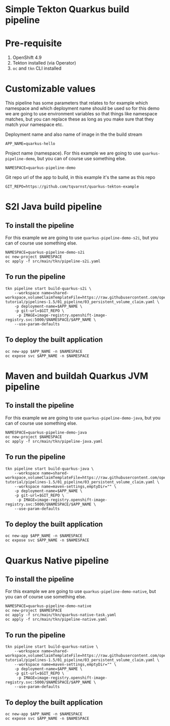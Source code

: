 # Simple Tekton Quarkus build pipeline

# Pre-requisite

1. OpenShift 4.9
2. Tekton installed (via Operator)
3. `oc` and `tkn` CLI installed

# Customizable values
This pipeline has some parameters that relates to for example which namespace and which deployment name should be used so for this demo we are going to use environment variables so that things like namespace matches, but you can replace these as long as you make sure that they match your namespace etc.

Deployment name and also name of image in the the build stream

    APP_NAME=quarkus-hello 
    
Project name (namespace). For this example we are going to use `quarkus-pipeline-demo`, but you can of course use something else.

    NAMESPACE=quarkus-pipeline-demo

Git repo url of the app to build, in this example it's the same as this repo

    GIT_REPO=https://github.com/tqvarnst/quarkus-tekton-example

# S2I Java build pipeline

## To install the pipeline
For this example we are going to use `quarkus-pipeline-demo-s2i`, but you can of course use something else.

    NAMESPACE=quarkus-pipeline-demo-s2i
    oc new-project $NAMESPACE
    oc apply -f src/main/tkn/pipeline-s2i.yaml

## To run the pipeline

    tkn pipeline start build-quarkus-s2i \
        --workspace name=shared-workspace,volumeClaimTemplateFile=https://raw.githubusercontent.com/openshift/pipelines-tutorial/pipelines-1.5/01_pipeline/03_persistent_volume_claim.yaml \
        -p deployment-name=$APP_NAME \
        -p git-url=$GIT_REPO \
         -p IMAGE=image-registry.openshift-image-registry.svc:5000/$NAMESPACE/$APP_NAME \
        --use-param-defaults

## To deploy the built application

    oc new-app $APP_NAME -n $NAMESPACE
    oc expose svc $APP_NAME -n $NAMESPACE


# Maven and buildah Quarkus JVM pipeline

## To install the pipeline
For this example we are going to use `quarkus-pipeline-demo-java`, but you can of course use something else.

    NAMESPACE=quarkus-pipeline-demo-java
    oc new-project $NAMESPACE
    oc apply -f src/main/tkn/pipeline-java.yaml

## To run the pipeline

    tkn pipeline start build-quarkus-java \
        --workspace name=shared-workspace,volumeClaimTemplateFile=https://raw.githubusercontent.com/openshift/pipelines-tutorial/pipelines-1.5/01_pipeline/03_persistent_volume_claim.yaml \
        --workspace name=maven-settings,emptyDir="" \
        -p deployment-name=$APP_NAME \
        -p git-url=$GIT_REPO \
         -p IMAGE=image-registry.openshift-image-registry.svc:5000/$NAMESPACE/$APP_NAME \
        --use-param-defaults

## To deploy the built application

    oc new-app $APP_NAME -n $NAMESPACE
    oc expose svc $APP_NAME -n $NAMESPACE

# Quarkus Native pipeline

## To install the pipeline
For this example we are going to use `quarkus-pipeline-demo-native`, but you can of course use something else.

    NAMESPACE=quarkus-pipeline-demo-native
    oc new-project $NAMESPACE
    oc apply -f src/main/tkn/quarkus-native-task.yaml
    oc apply -f src/main/tkn/pipeline-native.yaml

## To run the pipeline

    tkn pipeline start build-quarkus-native \
        --workspace name=shared-workspace,volumeClaimTemplateFile=https://raw.githubusercontent.com/openshift/pipelines-tutorial/pipelines-1.5/01_pipeline/03_persistent_volume_claim.yaml \
        --workspace name=maven-settings,emptyDir="" \
        -p deployment-name=$APP_NAME \
        -p git-url=$GIT_REPO \
         -p IMAGE=image-registry.openshift-image-registry.svc:5000/$NAMESPACE/$APP_NAME \
        --use-param-defaults

## To deploy the built application

    oc new-app $APP_NAME -n $NAMESPACE
    oc expose svc $APP_NAME -n $NAMESPACE


